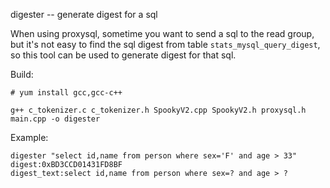 digester -- generate digest for a sql

When using proxysql, sometime you want to send a sql to the read group, but it's not easy to find the sql digest from table
`stats_mysql_query_digest`, so this tool can be used to generate digest for that sql.  

Build:
```
# yum install gcc,gcc-c++

g++ c_tokenizer.c c_tokenizer.h SpookyV2.cpp SpookyV2.h proxysql.h main.cpp -o digester

```
Example:
```
digester "select id,name from person where sex='F' and age > 33"
digest:0xBD3CCD01431FD8BF
digest_text:select id,name from person where sex=? and age > ?
```

